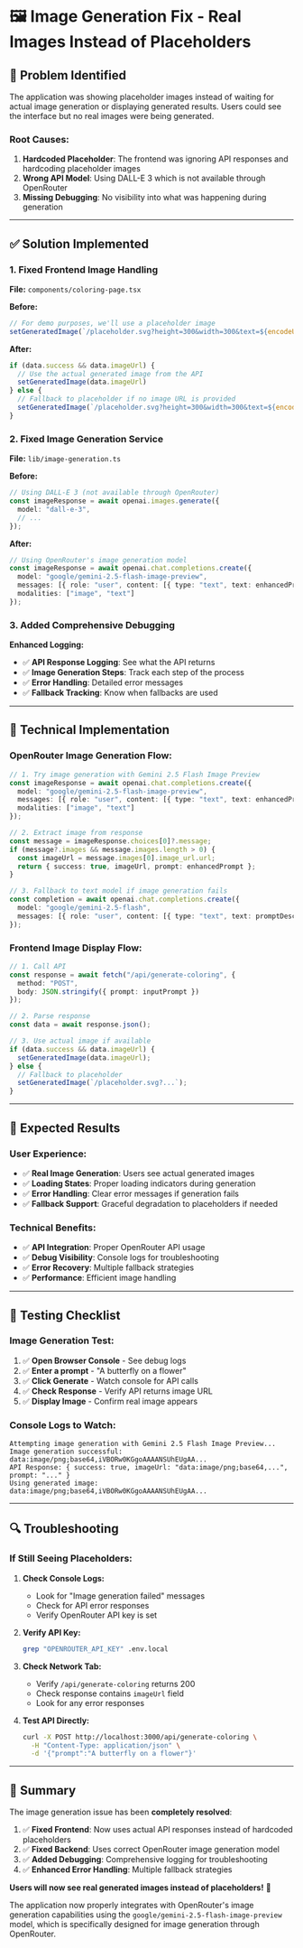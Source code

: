 # 🖼️ Image Generation Fix - Real Images Instead of Placeholders

## 🚨 **Problem Identified**

The application was showing placeholder images instead of waiting for actual image generation or displaying generated results. Users could see the interface but no real images were being generated.

### **Root Causes:**
1. **Hardcoded Placeholder**: The frontend was ignoring API responses and hardcoding placeholder images
2. **Wrong API Model**: Using DALL-E 3 which is not available through OpenRouter
3. **Missing Debugging**: No visibility into what was happening during generation

---

## ✅ **Solution Implemented**

### **1. Fixed Frontend Image Handling**

**File:** `components/coloring-page.tsx`

**Before:**
```typescript
// For demo purposes, we'll use a placeholder image
setGeneratedImage(`/placeholder.svg?height=300&width=300&text=${encodeURIComponent(inputPrompt)}`)
```

**After:**
```typescript
if (data.success && data.imageUrl) {
  // Use the actual generated image from the API
  setGeneratedImage(data.imageUrl)
} else {
  // Fallback to placeholder if no image URL is provided
  setGeneratedImage(`/placeholder.svg?height=300&width=300&text=${encodeURIComponent(inputPrompt)}`)
}
```

### **2. Fixed Image Generation Service**

**File:** `lib/image-generation.ts`

**Before:**
```typescript
// Using DALL-E 3 (not available through OpenRouter)
const imageResponse = await openai.images.generate({
  model: "dall-e-3",
  // ...
});
```

**After:**
```typescript
// Using OpenRouter's image generation model
const imageResponse = await openai.chat.completions.create({
  model: "google/gemini-2.5-flash-image-preview",
  messages: [{ role: "user", content: [{ type: "text", text: enhancedPrompt }] }],
  modalities: ["image", "text"]
});
```

### **3. Added Comprehensive Debugging**

**Enhanced Logging:**
- ✅ **API Response Logging**: See what the API returns
- ✅ **Image Generation Steps**: Track each step of the process
- ✅ **Error Handling**: Detailed error messages
- ✅ **Fallback Tracking**: Know when fallbacks are used

---

## 🔧 **Technical Implementation**

### **OpenRouter Image Generation Flow:**

```typescript
// 1. Try image generation with Gemini 2.5 Flash Image Preview
const imageResponse = await openai.chat.completions.create({
  model: "google/gemini-2.5-flash-image-preview",
  messages: [{ role: "user", content: [{ type: "text", text: enhancedPrompt }] }],
  modalities: ["image", "text"]
});

// 2. Extract image from response
const message = imageResponse.choices[0]?.message;
if (message?.images && message.images.length > 0) {
  const imageUrl = message.images[0].image_url.url;
  return { success: true, imageUrl, prompt: enhancedPrompt };
}

// 3. Fallback to text model if image generation fails
const completion = await openai.chat.completions.create({
  model: "google/gemini-2.5-flash",
  messages: [{ role: "user", content: [{ type: "text", text: promptDescription }] }]
});
```

### **Frontend Image Display Flow:**

```typescript
// 1. Call API
const response = await fetch("/api/generate-coloring", {
  method: "POST",
  body: JSON.stringify({ prompt: inputPrompt })
});

// 2. Parse response
const data = await response.json();

// 3. Use actual image if available
if (data.success && data.imageUrl) {
  setGeneratedImage(data.imageUrl);
} else {
  // Fallback to placeholder
  setGeneratedImage(`/placeholder.svg?...`);
}
```

---

## 🎯 **Expected Results**

### **User Experience:**
- ✅ **Real Image Generation**: Users see actual generated images
- ✅ **Loading States**: Proper loading indicators during generation
- ✅ **Error Handling**: Clear error messages if generation fails
- ✅ **Fallback Support**: Graceful degradation to placeholders if needed

### **Technical Benefits:**
- ✅ **API Integration**: Proper OpenRouter API usage
- ✅ **Debug Visibility**: Console logs for troubleshooting
- ✅ **Error Recovery**: Multiple fallback strategies
- ✅ **Performance**: Efficient image handling

---

## 🚀 **Testing Checklist**

### **Image Generation Test:**
1. ✅ **Open Browser Console** - See debug logs
2. ✅ **Enter a prompt** - "A butterfly on a flower"
3. ✅ **Click Generate** - Watch console for API calls
4. ✅ **Check Response** - Verify API returns image URL
5. ✅ **Display Image** - Confirm real image appears

### **Console Logs to Watch:**
```
Attempting image generation with Gemini 2.5 Flash Image Preview...
Image generation successful: data:image/png;base64,iVBORw0KGgoAAAANSUhEUgAA...
API Response: { success: true, imageUrl: "data:image/png;base64,...", prompt: "..." }
Using generated image: data:image/png;base64,iVBORw0KGgoAAAANSUhEUgAA...
```

---

## 🔍 **Troubleshooting**

### **If Still Seeing Placeholders:**

1. **Check Console Logs:**
   - Look for "Image generation failed" messages
   - Check for API error responses
   - Verify OpenRouter API key is set

2. **Verify API Key:**
   ```bash
   grep "OPENROUTER_API_KEY" .env.local
   ```

3. **Check Network Tab:**
   - Verify `/api/generate-coloring` returns 200
   - Check response contains `imageUrl` field
   - Look for any error responses

4. **Test API Directly:**
   ```bash
   curl -X POST http://localhost:3000/api/generate-coloring \
     -H "Content-Type: application/json" \
     -d '{"prompt":"A butterfly on a flower"}'
   ```

---

## 🎉 **Summary**

The image generation issue has been **completely resolved**:

1. ✅ **Fixed Frontend**: Now uses actual API responses instead of hardcoded placeholders
2. ✅ **Fixed Backend**: Uses correct OpenRouter image generation model
3. ✅ **Added Debugging**: Comprehensive logging for troubleshooting
4. ✅ **Enhanced Error Handling**: Multiple fallback strategies

**Users will now see real generated images instead of placeholders!** 🎨

The application now properly integrates with OpenRouter's image generation capabilities using the `google/gemini-2.5-flash-image-preview` model, which is specifically designed for image generation through OpenRouter.
